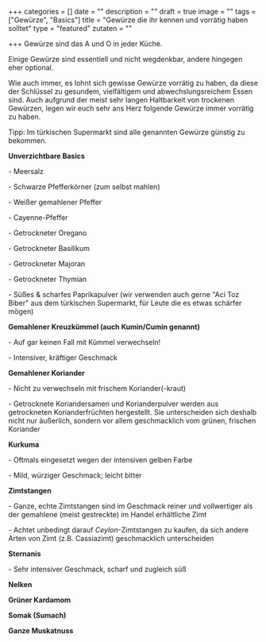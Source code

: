 +++
categories = []
date = ""
description = ""
draft = true
image = ""
tags = ["Gewürze", "Basics"]
title = "Gewürze die ihr kennen und vorrätig haben solltet"
type = "featured"
zutaten = ""

+++
Gewürze sind das A und O in jeder Küche.

Einige Gewürze sind essentiell und nicht wegdenkbar, andere hingegen eher optional.

Wie auch immer, es lohnt sich gewisse Gewürze vorrätig zu haben, da diese der Schlüssel zu gesundem, vielfältigem und abwechslungsreichem Essen sind. Auch aufgrund der meist sehr langen Haltbarkeit von trockenen Gewürzen, legen wir euch sehr ans Herz folgende Gewürze immer vorrätig zu haben.

Tipp: Im türkischen Supermarkt sind alle genannten Gewürze günstig zu bekommen. 

**Unverzichtbare Basics**

\- Meersalz 

\- Schwarze Pfefferkörner (zum selbst mahlen)

\- Weißer gemahlener Pfeffer

\- Cayenne-Pfeffer

\- Getrockneter Oregano

\- Getrockneter Basilikum

\- Getrockneter Majoran

\- Getrockneter Thymian

\- Süßes & scharfes Paprikapulver (wir verwenden auch gerne "Aci Toz Biber" aus dem türkischen Supermarkt, für Leute die es etwas schärfer mögen)

**Gemahlener Kreuzkümmel (auch Kumin/Cumin genannt)**

\- Auf gar keinen Fall mit Kümmel verwechseln!

\- Intensiver, kräftiger Geschmack

**Gemahlener Koriander**

\- Nicht zu verwechseln mit frischem Koriander(-kraut)

\- Getrocknete Koriandersamen und Korianderpulver werden aus getrockneten Korianderfrüchten hergestellt. Sie unterscheiden sich deshalb nicht nur äußerlich, sondern vor allem geschmacklich vom grünen, frischen Koriander

**Kurkuma**

\- Oftmals eingesetzt wegen der intensiven gelben Farbe

\- Mild, würziger Geschmack; leicht bitter

**Zimtstangen** 

\- Ganze, echte Zimtstangen sind im Geschmack reiner und vollwertiger als der gemahlene (meist gestreckte) im Handel erhältliche Zimt

\- Achtet unbedingt darauf _Ceylon_-Zimtstangen zu kaufen, da sich andere Arten von Zimt (z.B. Cassiazimt) geschmacklich unterscheiden

**Sternanis**

\- Sehr intensiver Geschmack, scharf und zugleich süß 

**Nelken**

**Grüner Kardamom**

**Somak (Sumach)**

**Ganze Muskatnuss**